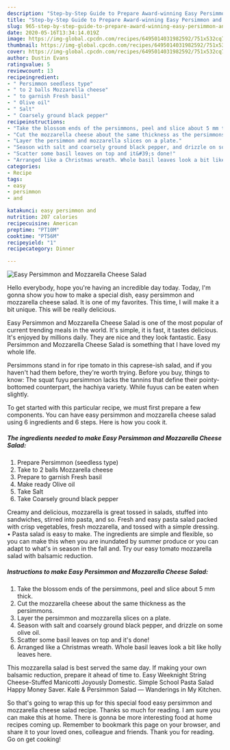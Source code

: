 ```yaml
---
description: "Step-by-Step Guide to Prepare Award-winning Easy Persimmon and Mozzarella Cheese Salad"
title: "Step-by-Step Guide to Prepare Award-winning Easy Persimmon and Mozzarella Cheese Salad"
slug: 965-step-by-step-guide-to-prepare-award-winning-easy-persimmon-and-mozzarella-cheese-salad
date: 2020-05-16T13:34:14.019Z
image: https://img-global.cpcdn.com/recipes/6495014031982592/751x532cq70/easy-persimmon-and-mozzarella-cheese-salad-recipe-main-photo.jpg
thumbnail: https://img-global.cpcdn.com/recipes/6495014031982592/751x532cq70/easy-persimmon-and-mozzarella-cheese-salad-recipe-main-photo.jpg
cover: https://img-global.cpcdn.com/recipes/6495014031982592/751x532cq70/easy-persimmon-and-mozzarella-cheese-salad-recipe-main-photo.jpg
author: Dustin Evans
ratingvalue: 5
reviewcount: 13
recipeingredient:
- " Persimmon seedless type"
- " to 2 balls Mozzarella cheese"
- " to garnish Fresh basil"
- " Olive oil"
- " Salt"
- " Coarsely ground black pepper"
recipeinstructions:
- "Take the blossom ends of the persimmons, peel and slice about 5 mm thick."
- "Cut the mozzarella cheese about the same thickness as the persimmons."
- "Layer the persimmon and mozzarella slices on a plate."
- "Season with salt and coarsely ground black pepper, and drizzle on some olive oil."
- "Scatter some basil leaves on top and it&#39;s done!"
- "Arranged like a Christmas wreath. Whole basil leaves look a bit like holly leaves here."
categories:
- Recipe
tags:
- easy
- persimmon
- and

katakunci: easy persimmon and 
nutrition: 207 calories
recipecuisine: American
preptime: "PT10M"
cooktime: "PT56M"
recipeyield: "1"
recipecategory: Dinner

---
```



![Easy Persimmon and Mozzarella Cheese Salad](https://img-global.cpcdn.com/recipes/6495014031982592/751x532cq70/easy-persimmon-and-mozzarella-cheese-salad-recipe-main-photo.jpg)

Hello everybody, hope you're having an incredible day today. Today, I'm gonna show you how to make a special dish, easy persimmon and mozzarella cheese salad. It is one of my favorites. This time, I will make it a bit unique. This will be really delicious.

Easy Persimmon and Mozzarella Cheese Salad is one of the most popular of current trending meals in the world. It's simple, it is fast, it tastes delicious. It's enjoyed by millions daily. They are nice and they look fantastic. Easy Persimmon and Mozzarella Cheese Salad is something that I have loved my whole life.

Persimmons stand in for ripe tomato in this caprese-ish salad, and if you haven&#39;t had them before, they&#39;re worth trying. Before you buy, things to know: The squat fuyu persimmon lacks the tannins that define their pointy-bottomed counterpart, the hachiya variety. While fuyus can be eaten when slightly.


To get started with this particular recipe, we must first prepare a few components. You can have easy persimmon and mozzarella cheese salad using 6 ingredients and 6 steps. Here is how you cook it.

<!--inarticleads1-->

##### The ingredients needed to make Easy Persimmon and Mozzarella Cheese Salad:

1. Prepare  Persimmon (seedless type)
1. Take  to 2 balls Mozzarella cheese
1. Prepare  to garnish Fresh basil
1. Make ready  Olive oil
1. Take  Salt
1. Take  Coarsely ground black pepper


Creamy and delicious, mozzarella is great tossed in salads, stuffed into sandwiches, stirred into pasta, and so. Fresh and easy pasta salad packed with crisp vegetables, fresh mozzarella, and tossed with a simple dressing. • Pasta salad is easy to make. The ingredients are simple and flexible, so you can make this when you are inundated by summer produce or you can adapt to what&#39;s in season in the fall and. Try our easy tomato mozzarella salad with balsamic reduction. 

<!--inarticleads2-->

##### Instructions to make Easy Persimmon and Mozzarella Cheese Salad:

1. Take the blossom ends of the persimmons, peel and slice about 5 mm thick.
1. Cut the mozzarella cheese about the same thickness as the persimmons.
1. Layer the persimmon and mozzarella slices on a plate.
1. Season with salt and coarsely ground black pepper, and drizzle on some olive oil.
1. Scatter some basil leaves on top and it&#39;s done!
1. Arranged like a Christmas wreath. Whole basil leaves look a bit like holly leaves here.


This mozzarella salad is best served the same day. If making your own balsamic reduction, prepare it ahead of time to. Easy Weeknight String Cheese-Stuffed Manicotti Joyously Domestic. Simple School Pasta Salad Happy Money Saver. Kale &amp; Persimmon Salad — Wanderings in My Kitchen. 

So that's going to wrap this up for this special food easy persimmon and mozzarella cheese salad recipe. Thanks so much for reading. I am sure you can make this at home. There is gonna be more interesting food at home recipes coming up. Remember to bookmark this page on your browser, and share it to your loved ones, colleague and friends. Thank you for reading. Go on get cooking!
